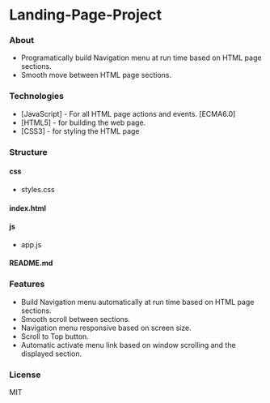 # Landing-Page-Project

### About
- Programatically build Navigation menu at run time based on HTML page sections.
- Smooth move between HTML page sections.

### Technologies

- [JavaScript] - For all HTML page actions and events. [ECMA6.0]
- [HTML5] - for building the web page.
- [CSS3] - for styling the HTML page

### Structure

#### css
- styles.css    
#### index.html

#### js
- app.js
#### README.md

### Features
- Build Navigation menu automatically at run time based on HTML page sections.
- Smooth scroll between sections.
- Navigation menu responsive based on screen size.
- Scroll to Top button.
- Automatic activate menu link based on window scrolling and the displayed section.




### License

MIT

